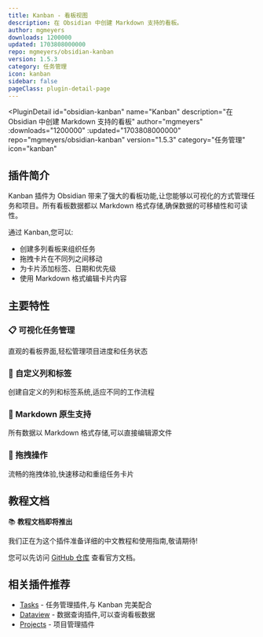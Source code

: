 ```yaml
---
title: Kanban - 看板视图
description: 在 Obsidian 中创建 Markdown 支持的看板。
author: mgmeyers
downloads: 1200000
updated: 1703808000000
repo: mgmeyers/obsidian-kanban
version: 1.5.3
category: 任务管理
icon: kanban
sidebar: false
pageClass: plugin-detail-page
---
```


<PluginDetail
  id="obsidian-kanban"
  name="Kanban"
  description="在 Obsidian 中创建 Markdown 支持的看板"
  author="mgmeyers"
  :downloads="1200000"
  :updated="1703808000000"
  repo="mgmeyers/obsidian-kanban"
  version="1.5.3"
  category="任务管理"
  icon="kanban"
>

## 插件简介

Kanban 插件为 Obsidian 带来了强大的看板功能,让您能够以可视化的方式管理任务和项目。所有看板数据都以 Markdown 格式存储,确保数据的可移植性和可读性。

通过 Kanban,您可以:

- 创建多列看板来组织任务
- 拖拽卡片在不同列之间移动
- 为卡片添加标签、日期和优先级
- 使用 Markdown 格式编辑卡片内容

## 主要特性

### 📋 可视化任务管理
直观的看板界面,轻松管理项目进度和任务状态

### 🎨 自定义列和标签
创建自定义的列和标签系统,适应不同的工作流程

### 📝 Markdown 原生支持
所有数据以 Markdown 格式存储,可以直接编辑源文件

### 🔄 拖拽操作
流畅的拖拽体验,快速移动和重组任务卡片

## 教程文档

📚 **教程文档即将推出**

我们正在为这个插件准备详细的中文教程和使用指南,敬请期待!

您可以先访问 [GitHub 仓库](https://github.com/mgmeyers/obsidian-kanban) 查看官方文档。

## 相关插件推荐

- [Tasks](/zh/plugins/obsidian-tasks-plugin.html) - 任务管理插件,与 Kanban 完美配合
- [Dataview](/zh/plugins/dataview.html) - 数据查询插件,可以查询看板数据
- [Projects](/zh/plugins/obsidian-projects.html) - 项目管理插件

</PluginDetail>

